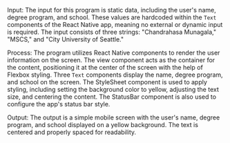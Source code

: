 Input:
The input for this program is static data, including the user's name, degree program, and school. These values are hardcoded within the `Text` components of the React Native app, meaning no external or dynamic input is required. The input consists of three strings: "Chandrahasa Munagala," "MSCS," and "City University of Seattle."

Process:
The program utilizes React Native components to render the user information on the screen. The view component acts as the container for the content, positioning it at the center of the screen with the help of Flexbox styling. Three `Text` components display the name, degree program, and school on the screen. The StyleSheet component is used to apply styling, including setting the background color to yellow, adjusting the text size, and centering the content. The StatusBar component is also used to configure the app's status bar style.

Output:
The output is a simple mobile screen with the user's name, degree program, and school displayed on a yellow background. The text is centered and properly spaced for readability.
